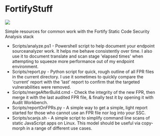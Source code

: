 # FortifyStuff  
[![](https://tokei.rs/b1/github.com/mccright/FortifyStuff/?category=code)](https://github.com/mccright/FortifyStuff)  

Simple resources for common work with the Fortify Static Code Security Analysis stack  

* Scripts/analyze.ps1 - Powershell script to help document your endpoint sourceanalyzer work.  It helps me behave consistently over time.  I also use it to document translate and scan stage 'elapsed times' when attempting to squeeze more performance out of my endpoint environment.  
* Scripts/report.py - Python script for quick, rough outline of all FPR files in the current directory.  I use it sometimes to quickly compare the 'current' report with the 'last' report to confirm that the targeted vulnerabilities were removed.  
* Scripts/mergeAfterBuild.cmd - Check the integrity of the new FPR, then merge it with the last audited FPR file, & finally test it by opening it with Audit Workbench.  
* Scripts/reportOnFPRs.py - A simple way to get a simple, light report started for those who cannot use an FPR file nor log into your SSC.  
* Scripts/scanjs.sh - A simple script to simplify command line scans of static JavaScript apps on Linux.  This model should be useful via copy-morph in a range of different use cases.
